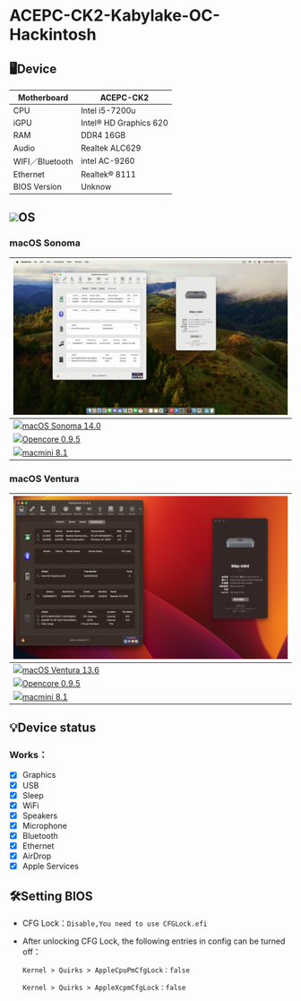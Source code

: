 # ACEPC-CK2-Kabylake-OC-Hackintosh

## 🖥️Device

| Motherboard | ACEPC-CK2 |
|------------|-------------------------------|
| CPU | Intel i5-7200u |
| iGPU | Intel® HD Graphics 620 |
| RAM | DDR4 16GB |
| Audio | Realtek ALC629 |
| WIFI／Bluetooth | intel AC-9260 |
| Ethernet | Realtek® 8111 |
| BIOS Version | Unknow |


## <img src="https://miro.medium.com/max/1200/0*kIZGmKka4RBS9R2D.png" height="40px">OS
### macOS Sonoma 

| ![alt text](macOS_14.png) |
|------------|
| <a href="https://www.apple.com/tw/macos/sonoma/"><img src="https://i.pcmag.com/imagery/reviews/06RfdFpPwulpOiNTTPsjnFr-13.fit_scale.size_760x427.v1689175331.png" height="32px"/>macOS Sonoma 14.0|
| <a href="https://github.com/dortania/build-repo/releases/tag/OpenCorePkg-408f000"><img src="https://raw.githubusercontent.com/acidanthera/OpenCorePkg/master/Docs/Logos/LogoApprox.svg" height="34px"/>Opencore 0.9.5 |
| <a href="https://dortania.github.io/OpenCore-Install-Guide/extras/smbios-support.html#how-to-decide"><img src="https://aux.iconspalace.com/uploads/imac-icon-256.png" height="30px"/>macmini 8.1 |
### macOS Ventura

| ![alt text](macOS_13.png) |
|------------|
| <a href="https://www.apple.com/tw/newsroom/2022/10/macos-ventura-is-now-available"><img src="https://i.pcmag.com/imagery/reviews/04iuiyBZ61YPzdVS4GfRYKM-29.fit_scale.size_760x427.v1666629922.png" height="32px"/>macOS Ventura 13.6|
| <a href="https://github.com/acidanthera/OpenCorePkg/releases/tag/0.9.5"><img src="https://raw.githubusercontent.com/acidanthera/OpenCorePkg/master/Docs/Logos/LogoApprox.svg" height="34px"/>Opencore 0.9.5 |
| <a href="https://dortania.github.io/OpenCore-Install-Guide/extras/smbios-support.html#how-to-decide"><img src="https://aux.iconspalace.com/uploads/imac-icon-256.png" height="30px"/>macmini 8.1 |


## 💡Device status
### Works：
- [x] Graphics
- [x] USB
- [x] Sleep
- [x] WiFi
- [x] Speakers
- [x] Microphone
- [x] Bluetooth
- [x] Ethernet
- [x] AirDrop
- [x] Apple Services

## 🛠️Setting BIOS


- CFG Lock：`Disable,You need to use CFGLock.efi`

- After unlocking CFG Lock, the following entries in config can be turned off：
  
  `Kernel > Quirks > AppleCpuPmCfgLock：false`
  
  `Kernel > Quirks > AppleXcpmCfgLock：false`

